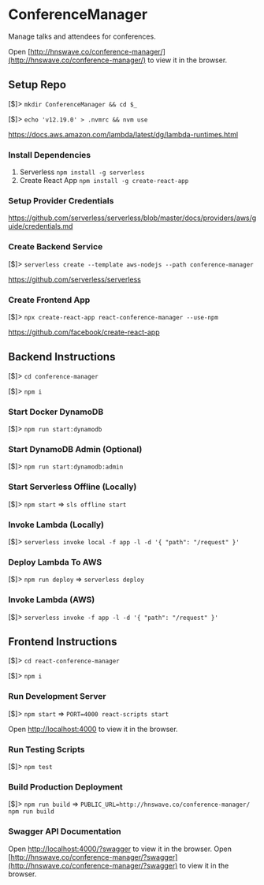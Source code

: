 # ConferenceManager

Manage talks and attendees for conferences.

Open [http://hnswave.co/conference-manager/](http://hnswave.co/conference-manager/) to view it in the browser.

## Setup Repo

[$]> `mkdir ConferenceManager && cd $_`

[$]> `echo 'v12.19.0' > .nvmrc && nvm use`

https://docs.aws.amazon.com/lambda/latest/dg/lambda-runtimes.html

### Install Dependencies

1. Serverless `npm install -g serverless`
2. Create React App `npm install -g create-react-app`

### Setup Provider Credentials

https://github.com/serverless/serverless/blob/master/docs/providers/aws/guide/credentials.md

### Create Backend Service

[$]> `serverless create --template aws-nodejs --path conference-manager`

https://github.com/serverless/serverless

### Create Frontend App

[$]> `npx create-react-app react-conference-manager --use-npm`

https://github.com/facebook/create-react-app

## Backend Instructions

[$]> `cd conference-manager`

[$]> `npm i`

### Start Docker DynamoDB

[$]> `npm run start:dynamodb`

### Start DynamoDB Admin (Optional)

[$]> `npm run start:dynamodb:admin`

### Start Serverless Offline (Locally)

[$]> `npm start` => `sls offline start`

### Invoke Lambda (Locally)

[$]> `serverless invoke local -f app -l -d '{ "path": "/request" }'`

### Deploy Lambda To AWS

[$]> `npm run deploy` => `serverless deploy`

### Invoke Lambda (AWS)

[$]> `serverless invoke -f app -l -d '{ "path": "/request" }'`

## Frontend Instructions

[$]> `cd react-conference-manager`

[$]> `npm i`

### Run Development Server

[$]> `npm start` => `PORT=4000 react-scripts start`

Open [http://localhost:4000](http://localhost:4000) to view it in the browser.

### Run Testing Scripts

[$]> `npm test`

### Build Production Deployment

[$]> `npm run build` => `PUBLIC_URL=http://hnswave.co/conference-manager/ npm run build`

### Swagger API Documentation

Open [http://localhost:4000/?swagger](http://localhost:4000/?swagger) to view it in the browser.
Open [http://hnswave.co/conference-manager/?swagger](http://hnswave.co/conference-manager/?swagger) to view it in the browser.
